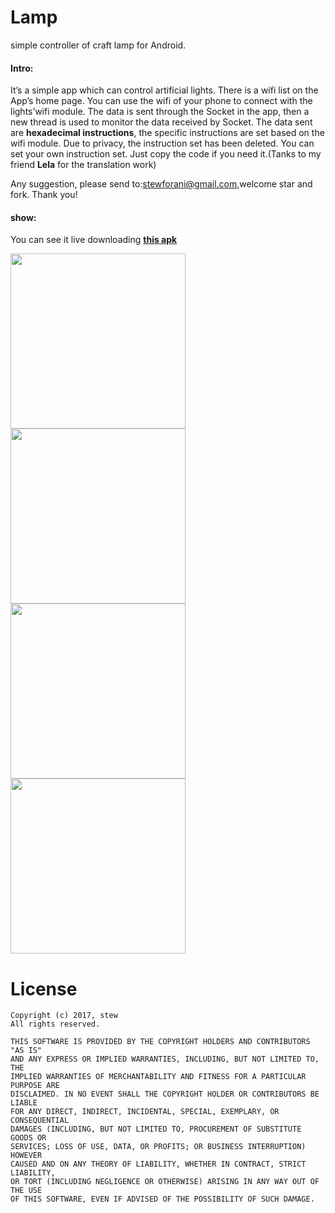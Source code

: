 # Lamp
 simple controller of craft lamp for Android.

#### Intro:
It’s a simple app which can control artificial lights. There is a wifi list on the App’s home page. You can use the wifi of your phone to connect with the lights’wifi module. The data is sent through the Socket in the app, then a new thread is used to monitor the data received by Socket. The data sent are **hexadecimal instructions**, the specific instructions are set based on the wifi module. Due to privacy, the instruction set has been deleted. You can set your own instruction set. Just copy the code if you need it.(Tanks to my friend **Lela** for the translation work)

Any suggestion, please send to:stewforani@gmail.com,welcome star and fork. Thank you! 

#### show:

You can see it live downloading [**this apk**](https://github.com/stewForAni/Lamp/raw/master/app-debug.apk)

<img src="https://github.com/stewForAni/Lamp/blob/master/images/image1.png" width="280"> 
<img src="https://github.com/stewForAni/Lamp/blob/master/images/image2.png" width="280">

<img src="https://github.com/stewForAni/Lamp/blob/master/images/image3.png" width="280">
<img src="https://github.com/stewForAni/Lamp/blob/master/images/image4.png" width="280">



# License
```
Copyright (c) 2017, stew
All rights reserved.

THIS SOFTWARE IS PROVIDED BY THE COPYRIGHT HOLDERS AND CONTRIBUTORS "AS IS"
AND ANY EXPRESS OR IMPLIED WARRANTIES, INCLUDING, BUT NOT LIMITED TO, THE
IMPLIED WARRANTIES OF MERCHANTABILITY AND FITNESS FOR A PARTICULAR PURPOSE ARE
DISCLAIMED. IN NO EVENT SHALL THE COPYRIGHT HOLDER OR CONTRIBUTORS BE LIABLE
FOR ANY DIRECT, INDIRECT, INCIDENTAL, SPECIAL, EXEMPLARY, OR CONSEQUENTIAL
DAMAGES (INCLUDING, BUT NOT LIMITED TO, PROCUREMENT OF SUBSTITUTE GOODS OR
SERVICES; LOSS OF USE, DATA, OR PROFITS; OR BUSINESS INTERRUPTION) HOWEVER
CAUSED AND ON ANY THEORY OF LIABILITY, WHETHER IN CONTRACT, STRICT LIABILITY,
OR TORT (INCLUDING NEGLIGENCE OR OTHERWISE) ARISING IN ANY WAY OUT OF THE USE
OF THIS SOFTWARE, EVEN IF ADVISED OF THE POSSIBILITY OF SUCH DAMAGE.
